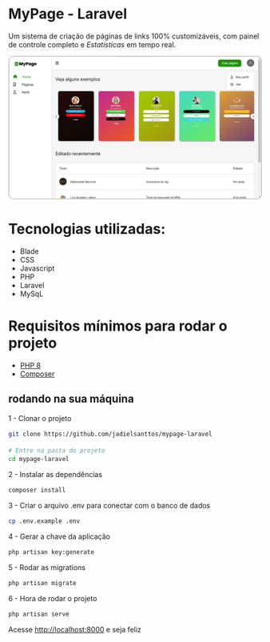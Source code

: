 # MyPage - Laravel

Um sistema de criação de páginas de links 100% customizáveis, com painel de controle completo e *Estatísticas* em tempo real.

<img style="border-radius: 10px;border: 2px solid #ccc" src="public/assets/images/painel-home.png" alt="Imagem do projeto">

# Tecnologias utilizadas:

* Blade
* CSS
* Javascript
* PHP
* Laravel
* MySqL

# Requisitos mínimos para rodar o projeto

* <a href="https://php.net" target="_blank">PHP 8</a>
* <a href="https://getcomposer.org" target="_blank">Composer</a>

## rodando na sua máquina

1 - Clonar o projeto
```bash
git clone https://github.com/jadielsanttos/mypage-laravel

# Entre na pasta do projeto
cd mypage-laravel
```

2 - Instalar as dependências
```bash
composer install
```

3 - Criar o arquivo .env para conectar com o banco de dados
```bash
cp .env.example .env
```

4 - Gerar a chave da aplicação
```bash
php artisan key:generate
```

5 - Rodar as migrations
```bash
php artisan migrate
```

6 - Hora de rodar o projeto
```bash
php artisan serve
```
Acesse [http://localhost:8000](http://localhost:8000) e seja feliz
